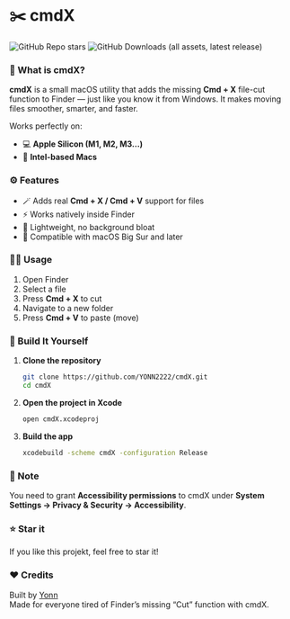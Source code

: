 # ✂️ cmdX
![GitHub Repo stars](https://img.shields.io/github/stars/YONN2222/cmdX) ![GitHub Downloads (all assets, latest release)](https://img.shields.io/github/downloads/YONN2222/cmdX/latest/total?label=Downloads&color=%236495ED)


### 🧩 What is cmdX?

**cmdX** is a small macOS utility that adds the missing **Cmd + X** file-cut function to Finder — just like you know it from Windows. It makes moving files smoother, smarter, and faster.

Works perfectly on:
- 💻 **Apple Silicon (M1, M2, M3…)**
- 🧠 **Intel-based Macs**

### ⚙️ Features

- 🪄 Adds real **Cmd + X / Cmd + V** support for files  
- ⚡ Works natively inside Finder  
- 🧱 Lightweight, no background bloat  
- 🎯 Compatible with macOS Big Sur and later  

### 🧑‍💻 Usage

1. Open Finder  
2. Select a file  
3. Press **Cmd + X** to cut  
4. Navigate to a new folder  
5. Press **Cmd + V** to paste (move)  

### 🧰 Build It Yourself

1. **Clone the repository**
   ```bash
   git clone https://github.com/YONN2222/cmdX.git
   cd cmdX
   ```

2. **Open the project in Xcode**
   ```bash
   open cmdX.xcodeproj
   ```

3. **Build the app**
   ```bash
   xcodebuild -scheme cmdX -configuration Release
   ```

### 🧠 Note

You need to grant **Accessibility permissions** to cmdX under **System Settings → Privacy & Security → Accessibility**.

### ⭐ Star it

If you like this projekt, feel free to star it!

### ❤️ Credits

Built by [Yonn](https://github.com/YONN2222)  
Made for everyone tired of Finder’s missing “Cut” function with cmdX.
